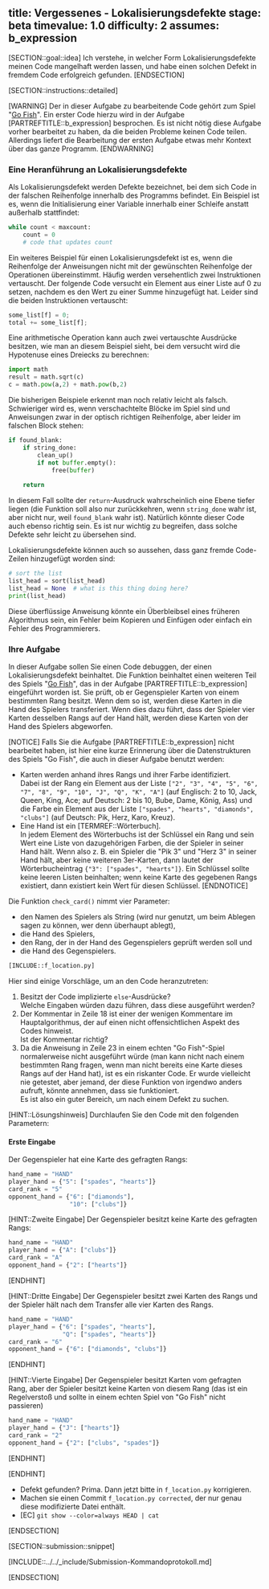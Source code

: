 title: Vergessenes - Lokalisierungsdefekte
stage: beta
timevalue: 1.0
difficulty: 2
assumes: b_expression
---
[SECTION::goal::idea]
Ich verstehe, in welcher Form Lokalisierungsdefekte meinen Code mangelhaft werden lassen, und
habe einen solchen Defekt in fremdem Code erfolgreich gefunden.
[ENDSECTION]

[SECTION::instructions::detailed]

[WARNING]
Der in dieser Aufgabe zu bearbeitende Code gehört zum Spiel "[Go Fish](https://en.wikipedia.org/wiki/Go_Fish)".
Ein erster Code hierzu wird in der Aufgabe [PARTREFTITLE::b_expression] besprochen.
Es ist nicht nötig diese Aufgabe vorher bearbeitet zu haben, da die beiden Probleme keinen Code teilen.
Allerdings liefert die Bearbeitung der ersten Aufgabe etwas mehr Kontext über das ganze Programm.
[ENDWARNING]

### Eine Heranführung an Lokalisierungsdefekte

Als Lokalisierungsdefekt werden Defekte bezeichnet, bei dem sich Code in der falschen Reihenfolge 
innerhalb des Programms befindet.
Ein Beispiel ist es, wenn die Initialisierung einer Variable innerhalb einer Schleife
anstatt außerhalb stattfindet:

```python
while count < maxcount:
    count = 0
    # code that updates count
```

Ein weiteres Beispiel für einen Lokalisierungsdefekt ist es, wenn die Reihenfolge der Anweisungen
nicht mit der gewünschten Reihenfolge der Operationen übereinstimmt. 
Häufig werden versehentlich zwei Instruktionen vertauscht.
Der folgende Code versucht ein Element aus einer Liste auf 0 zu setzen, nachdem es den Wert
zu einer Summe hinzugefügt hat.
Leider sind die beiden Instruktionen vertauscht:

```python
some_list[f] = 0;
total += some_list[f];
```

Eine arithmetische Operation kann auch zwei vertauschte Ausdrücke besitzen,
wie man an diesem Beispiel sieht, bei dem versucht wird die Hypotenuse eines Dreiecks zu berechnen:

```python
import math
result = math.sqrt(c)
c = math.pow(a,2) + math.pow(b,2)
```

Die bisherigen Beispiele erkennt man noch relativ leicht als falsch.
Schwieriger wird es, wenn verschachtelte Blöcke im Spiel sind und Anweisungen zwar in der optisch
richtigen Reihenfolge, aber leider im falschen Block stehen:

```python
if found_blank:
    if string_done:
        clean_up()
        if not buffer.empty():
            free(buffer)
    
    return
```

In diesem Fall sollte der `return`-Ausdruck wahrscheinlich eine Ebene tiefer liegen 
(die Funktion soll also nur zurückkehren, wenn `string_done` wahr ist, aber nicht nur, weil 
`found_blank` wahr ist). 
Natürlich könnte dieser Code auch ebenso richtig sein.
Es ist nur wichtig zu begreifen, dass solche Defekte sehr leicht zu übersehen sind.

Lokalisierungsdefekte können auch so aussehen, dass ganz fremde Code-Zeilen hinzugefügt worden sind:

```python
# sort the list
list_head = sort(list_head)
list_head = None  # what is this thing doing here?
print(list_head)
```

Diese überflüssige Anweisung könnte ein Überbleibsel eines früheren Algorithmus sein,
ein Fehler beim Kopieren und Einfügen oder einfach ein Fehler des Programmierers.


### Ihre Aufgabe

In dieser Aufgabe sollen Sie einen Code debuggen, der einen Lokalisierungsdefekt beinhaltet.
Die Funktion beinhaltet einen weiteren Teil des Spiels "[Go Fish](https://en.wikipedia.org/wiki/Go_Fish)", 
das in der Aufgabe [PARTREFTITLE::b_expression] eingeführt worden ist.
Sie prüft, ob er Gegenspieler Karten von einem bestimmten Rang besitzt.
Wenn dem so ist, werden diese Karten in die Hand des Spielers transferiert.
Wenn dies dazu führt, dass der Spieler vier Karten desselben Rangs auf der Hand hält, 
werden diese Karten von der Hand des Spielers abgeworfen.

[NOTICE]
Falls Sie die Aufgabe [PARTREFTITLE::b_expression] nicht bearbeitet haben, ist hier eine kurze Erinnerung
über die Datenstrukturen des Spiels "Go Fish", die auch in dieser Aufgabe benutzt werden:

- Karten werden anhand ihres Rangs und ihrer Farbe identifiziert.  
  Dabei ist der Rang ein Element aus der Liste 
  `["2", "3", "4", "5", "6", "7", "8", "9", "10", "J", "Q", "K", "A"]`
  (auf Englisch: 2 to 10, Jack, Queen, King, Ace; 
  auf Deutsch: 2 bis 10, Bube, Dame, König, Ass)
  und die Farbe ein Element aus der Liste 
  `["spades", "hearts", "diamonds", "clubs"]`
  (auf Deutsch: Pik, Herz, Karo, Kreuz).
- Eine Hand ist ein [TERMREF::Wörterbuch].  
  In jedem Element des Wörterbuchs ist der Schlüssel ein Rang und sein Wert eine Liste von
  dazugehörigen Farben, die der Spieler in seiner Hand hält.
  Wenn also z. B. ein Spieler die "Pik 3" und "Herz 3" in seiner Hand hält, aber keine weiteren 3er-Karten,
  dann lautet der Wörterbucheintrag `{"3": ["spades", "hearts"]}`.
  Ein Schlüssel sollte keine leeren Listen beinhalten; 
  wenn keine Karte des gegebenen Rangs existiert, dann existiert kein Wert für diesen Schlüssel.
[ENDNOTICE]

Die Funktion `check_card()` nimmt vier Parameter:

- den Namen des Spielers als String (wird nur genutzt, um beim Ablegen sagen zu können, wer denn 
  überhaupt ablegt),
- die Hand des Spielers,
- den Rang, der in der Hand des Gegenspielers geprüft werden soll und
- die Hand des Gegenspielers.

```python
[INCLUDE::f_location.py]
```

Hier sind einige Vorschläge, um an den Code heranzutreten:

1. Besitzt der Code implizierte `else`-Ausdrücke?  
   Welche Eingaben würden dazu führen, dass diese ausgeführt werden?
2. Der Kommentar in Zeile 18 ist einer der wenigen Kommentare im Hauptalgorithmus, 
   der auf einen nicht offensichtlichen Aspekt des Codes hinweist.  
   Ist der Kommentar richtig?
3. Da die Anweisung in Zeile 23 in einem echten "Go Fish"-Spiel normalerweise nicht ausgeführt würde
   (man kann nicht nach einem bestimmten Rang fragen, wenn man nicht bereits eine Karte dieses
   Rangs auf der Hand hat), ist es ein riskanter Code.
   Er wurde vielleicht nie getestet, aber jemand, der diese Funktion von irgendwo anders aufruft,
   könnte annehmen, dass sie funktioniert.  
   Es ist also ein guter Bereich, um nach einem Defekt zu suchen.
   

[HINT::Lösungshinweis]
Durchlaufen Sie den Code mit den folgenden Parametern:

#### Erste Eingabe
Der Gegenspieler hat eine Karte des gefragten Rangs:
````python
hand_name = "HAND"
player_hand = {"5": ["spades", "hearts"]}
card_rank = "5"
opponent_hand = {"6": ["diamonds"], 
                 "10": ["clubs"]}
````

[HINT::Zweite Eingabe]
Der Gegenspieler besitzt keine Karte des gefragten Rangs:
````python
hand_name = "HAND"
player_hand = {"A": ["clubs"]}
card_rank = "A"
opponent_hand = {"2": ["hearts"]}
````
[ENDHINT]

[HINT::Dritte Eingabe]
Der Gegenspieler besitzt zwei Karten des Rangs und 
der Spieler hält nach dem Transfer alle vier Karten des Rangs.
````python
hand_name = "HAND"
player_hand = {"6": ["spades", "hearts"],
               "Q": ["spades", "hearts"]}
card_rank = "6"
opponent_hand = {"6": ["diamonds", "clubs"]}
````
[ENDHINT]

[HINT::Vierte Eingabe]
Der Gegenspieler besitzt Karten vom gefragten Rang, aber 
der Spieler besitzt keine Karten von diesem Rang
(das ist ein Regelverstoß und sollte in einem echten Spiel von "Go Fish" nicht passieren)
````python
hand_name = "HAND"
player_hand = {"J": ["hearts"]}
card_rank = "2"
opponent_hand = {"2": ["clubs", "spades"]}
````
[ENDHINT]

[ENDHINT]

- Defekt gefunden? Prima. Dann jetzt bitte in `f_location.py` korrigieren.
- Machen sie einen Commit `f_location.py corrected`, der nur genau diese modifizierte Datei enthält.
- [EC] `git show --color=always HEAD | cat`

[ENDSECTION]

[SECTION::submission::snippet]

[INCLUDE::../../_include/Submission-Kommandoprotokoll.md]

[ENDSECTION]